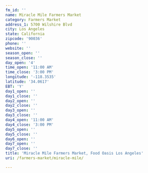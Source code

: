 ```yaml
---
fm_id: ''
name: Miracle Mile Farmers Market
category: Farmers Market
address_1: 5700 Wilshire Blvd
city: Los Angeles
state: California
zipcode: '90036'
phone: ''
website: ''
season_open: ''
season_close: ''
day_open: '4'
time_open: '11:00 AM'
time_close: '3:00 PM'
longitude: '-118.3535'
latitude: '34.0617'
EBT: 'Y'
day1_open: ''
day1_close: ''
day2_open: ''
day2_close: ''
day3_open: ''
day3_close: ''
day4_open: '11:00 AM'
day4_close: '3:00 PM'
day5_open: ''
day5_close: ''
day6_open: ''
day7_open: ''
day7_close: ''
title: 'Miracle Mile Farmers Market, Food Oasis Los Angeles'
uri: /farmers-market/miracle-mile/

---
```

